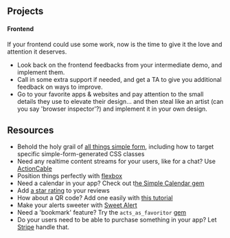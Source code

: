 ## Projects

#### Frontend
If your frontend could use some work, now is the time to give it the love and attention it deserves.
- Look back on the frontend feedbacks from your intermediate demo, and implement them.
- Call in some extra support if needed, and get a TA to give you additional feedback on ways to improve.
- Go to your favorite apps & websites and pay attention to the small details they use to elevate their design... and then steal like an artist (can you say 'browser inspector'?) and implement it in your own design.

## Resources
- Behold the holy grail of [all things simple form](https://kitt.lewagon.com/knowledge/cheatsheets/simple_form), including how to target specific simple-form-generated CSS classes
- Need any realtime content streams for your users, like for a chat? Use [ActionCable](https://kitt.lewagon.com/knowledge/cheatsheets/actioncable)
- Position things perfectly with [flexbox](https://kitt.lewagon.com/knowledge/cheatsheets/flexbox)
- Need a calendar in your app? Check out t[he Simple Calendar gem](https://kitt.lewagon.com/knowledge/tutorials/simple_calendar)
- Add [a star rating](https://kitt.lewagon.com/knowledge/tutorials/star_rating) to your reviews
- How about a QR code? Add one easily with [this tutorial](https://kitt.lewagon.com/knowledge/tutorials/qr_code)
- Make your alerts sweeter with [Sweet Alert](https://kitt.lewagon.com/knowledge/tutorials/sweetalert)
- Need a 'bookmark' feature? Try the `acts_as_favoritor` [gem](https://github.com/jonhue/acts_as_favoritor)
- Do your users need to be able to purchase something in your app? Let [Stripe](https://kitt.lewagon.com/knowledge/tutorials/stripe) handle that.
